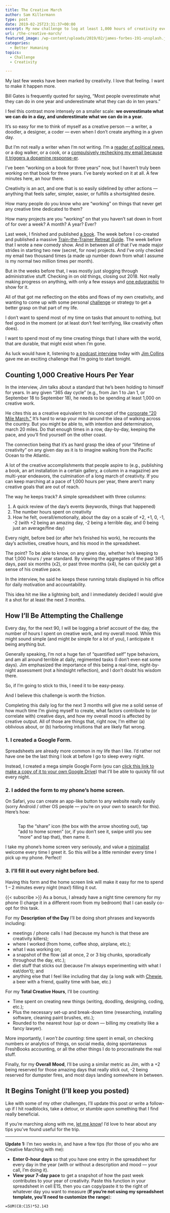 ```yaml
---
title: The Creative March
author: Sam Killermann
type: post
date: 2019-02-25T23:31:37+00:00
excerpt: My new challenge to log at least 1,000 hours of creativity every year.
url: /the-creative-march/
featured_image: /wp-content/uploads/2019/02/james-forbes-191-unsplash.jpg
categories:
  - Better Humaning
topics:
  - Challenge
  - Creativity

---
```

My last few weeks have been marked by creativity. I love that feeling. I want to make it happen more.

Bill Gates is frequently quoted for saying, “Most people overestimate what they can do in one year and underestimate what they can do in ten years.” 

I feel this contrast more intensely on a smaller scale: **we overestimate what we can do in a day, and underestimate what we can do in a year.**

It&#8217;s so easy for me to think of myself as a creative person &#8212; a writer, a doodler, a designer, a coder &#8212; even when I don&#8217;t create anything in a given day.

But I&#8217;m not really a writer when I&#8217;m not writing. I&#8217;m a [reader of political news][1], or a dog walker, or a cook, or a [compulsively rechecking my email because it triggers a dopamine response-er][2]. 

I&#8217;ve been &#8220;working on a book for three years&#8221; now, but I haven&#8217;t truly been _working_ on that book for three years. I&#8217;ve barely worked on it at all. A few minutes here, an hour there.

Creativity is an act, and one that is so easily sidelined by other actions &#8212; anything that feels safer, simpler, easier, or fulfills a shortsighted desire.

How many people do you know who are &#8220;working&#8221; on things that never get any creative time dedicated to them? 

How many projects are you &#8220;working&#8221; on that you haven&#8217;t sat down in front of for over a week? A month? A year? Ever?

Last week, I finished and published [a book][3]. The week before I co-created and published a massive [Train-the-Trainer Retreat Guide][4]. The week before that I wrote a new comedy show. And in between all of that I&#8217;ve made major strides in starting two new (secret, for now) projects. And I&#8217;ve only checked my email two thousand times (a made up number down from what I assume is my normal two million times per month).

But in the weeks before that, I was mostly just slogging through administrative stuff. Checking in on old things, closing out 2018. Not really making progress on anything, with only a few essays and [one edugraphic][5] to show for it.

All of that got me reflecting on the ebbs and flows of my own creativity, and wanting to come up with some personal [challenge][6] or strategy to get a better grasp on that part of my life.

I don&#8217;t want to spend most of my time on tasks that amount to nothing, but feel good in the moment (or at least don&#8217;t feel terrifying, like creativity often does). 

I want to spend most of my time creating things that I share with the world, that are durable, that might exist when I&#8217;m gone.

As luck would have it, listening to [a podcast interview][7] today with [Jim Collins][8] gave me an exciting challenge that I&#8217;m going to start tonight.

<!--more-->

## Counting 1,000 Creative Hours Per Year

In the interview, Jim talks about a standard that he&#8217;s been holding to himself for years. In any given &#8220;365 day cycle&#8221; (e.g., from Jan 1 to Jan 1, or September 18 to September 18), he needs to be spending at least 1,000 on creative work.

He cites this as a creative equivalent to his concept of the [corporate &#8220;20 Mile March.&#8221;][9] It&#8217;s hard to wrap your mind around the idea of walking across the country. But you might be able to, with intention and determination, march 20 miles. Do that enough times in a row, day-by-day, keeping the pace, and you&#8217;ll find yourself on the other coast.

The connection being that it&#8217;s as hard grasp the idea of your &#8220;lifetime of creativity&#8221; on any given day as it is to imagine walking from the Pacific Ocean to the Atlantic. 

A lot of the creative accomplishments that people aspire to (e.g., publishing a book, an art installation in a certain gallery, a column in a magazine) are multi-year endeavors, the culmination of a long march of creativity. If you can keep marching at a pace of 1,000 hours per year, there aren&#8217;t many creative goals that are out of reach.

The way he keeps track? A simple spreadsheet with three columns:

  1. A quick review of the day&#8217;s events (keywords, things that happened)
  2. The number hours spent on creativity
  3. How he felt, overall/emotionally, about the day on a scale of +2, +1, 0, -1, -2 (with +2 being an amazing day, -2 being a terrible day, and 0 being just an average/fine day)

Every night, before bed (or after he&#8217;s finished his work), he recounts the day&#8217;s activities, creative hours, and his mood in the spreadsheet.

The point? To be able to know, on any given day, whether he&#8217;s keeping to that 1,000 hours / year standard. By viewing the aggregates of the past 365 days, past six months (x2), or past three months (x4), he can quickly get a sense of his creative pace.

In the interview, he said he keeps these running totals displayed in his office for daily motivation and accountability.

This idea hit me like a lightning bolt, and I immediately decided I would give it a shot for at least the next 3 months.

## How I&#8217;ll Be Attempting the Challenge

Every day, for the next 90, I will be logging a brief account of the day, the number of hours I spent on creative work, and my overall mood. While this might sound simple (and might _be_ simple for a lot of you), I anticipate it being anything but.

Generally speaking, I&#8217;m not a huge fan of &#8220;quantified self&#8221; type behaviors, and am all around terrible at daily, regimented tasks (I don&#8217;t even eat some days). Jim emphasized the importance of this being a real-time, night-by-night assessment (not a hindsight reflection), and I don&#8217;t doubt his wisdom there. 

So, if I&#8217;m going to stick to this, I need it to be easy-peasy. 

And I believe this challenge is worth the friction.

Completing this daily log for the next 3 months will give me a solid sense of how much time I&#8217;m giving myself to create, what factors contribute to (or correlate with) creative days, and how my overall mood is affected by creative output. All of those are things that, right now, I&#8217;m either (a) oblivious about, or (b) harboring intuitions that are likely flat wrong.

### 1. I created a Google Form.

Spreadsheets are already more common in my life than I like. I&#8217;d rather not have one be the last thing I look at before I go to sleep every night. 

Instead, I created a mega simple Google Form (you can <a rel="noreferrer noopener" aria-label="click this link to make a copy of it to your own Google Drive (opens in a new tab)" href="https://docs.google.com/forms/d/1ze5Rzr5yHKfuot4oQn8Ov7P_d8HaCI7YuQgU91Z6pug/copy" target="_blank">click this link to make a copy of it to your own Google Drive</a>) that I&#8217;ll be able to quickly fill out every night.

### 2. I added the form to my phone&#8217;s home screen.

On Safari, you can create an app-like button to any website really easily (sorry Android / other OS people &#8212; you&#8217;re on your own to search for this). Here&#8217;s how:<figure class="wp-block-image alignwide">

<img data-src="/wp-content/uploads/2019/02/adding-creative-march-form-to-home-screen-1024x585.jpg" alt="" class="wp-image-1329 lazy-load" srcset="/wp-content/uploads/2019/02/adding-creative-march-form-to-home-screen-1024x585.jpg 1024w, /wp-content/uploads/2019/02/adding-creative-march-form-to-home-screen-300x171.jpg 300w, /wp-content/uploads/2019/02/adding-creative-march-form-to-home-screen-768x439.jpg 768w, /wp-content/uploads/2019/02/adding-creative-march-form-to-home-screen.jpg 1400w" sizes="(max-width: 1024px) 100vw, 1024px" /><figcaption>Tap the &#8220;share&#8221; icon (the box with the arrow shooting out), tap &#8220;add to home screen&#8221; (or, if you don&#8217;t see it, swipe until you see &#8220;more&#8221; and tap that), then name it.</figcaption></figure> 

I take my phone&#8217;s home screen very seriously, and value a [minimalist][10] welcome every time I greet it. So this will be a little reminder every time I pick up my phone. Perfect!

### 3. I&#8217;ll fill it out every night before bed.

Having this form and the home screen link will make it easy for me to spend 1 &#8211; 2 minutes every night (max!) filling it out.

{{< subscribe >}}
As a bonus, I already have a night time ceremony for my phone (I charge it in a different room from my bedroom) that I can easily co-opt for this task.

For my **Description of the Day** I&#8217;ll be doing short phrases and keywords including:

  * meetings / phone calls I had (because my hunch is that these are creativity killers);
  * where I worked (from home, coffee shop, airplane, etc.);
  * what I was working on;
  * a snapshot of the flow (all at once, 2 or 3 big chunks, sporadically throughout the day, etc.);
  * diet stuff that sticks out (because I&#8217;m always experimenting with what I eat/don&#8217;t); and
  * anything else that I feel like including that day (a long walk with [Chewie][11], a beer with a friend, quality time with bae, etc.)

For my **Total Creative Hours**, I&#8217;ll be counting:

  * Time spent on creating new things (writing, doodling, designing, coding, etc.);
  * Plus the necessary set-up and break-down time (researching, installing software, cleaning paint brushes, etc.);
  * Rounded to the nearest hour (up or down &#8212; billing my creativity like a fancy lawyer).

More importantly, I _won&#8217;t be counting_: time spent in email, on checking numbers or analytics of things, on social media, doing spontaneous FreshBooks accounting, or all the other things I do to procrastinate the real stuff.

Finally, for my **Overall Mood**, I&#8217;ll be using a similar metric as Jim, with a +2 being reserved for those amazing days that really stick out, -2 being reserved for dumpster fires, and most days landing somewhere in between.

## It Begins Tonight (I&#8217;ll keep you posted)

Like with some of my other challenges, I&#8217;ll update this post or write a follow-up if I hit roadblocks, take a detour, or stumble upon something that I find really beneficial.

If you&#8217;re marching along with me, [let me know][12]! I&#8217;d love to hear about any tips you&#8217;ve found useful for the trip.

***

**Update 1:** I&#8217;m two weeks in, and have a few tips (for those of you who are Creative Marching with me):

  * **Enter 0-hour days** so that you have one entry in the spreadsheet for every day in the year (with or without a description and mood &#8212; your call, I&#8217;m doing it).
  * **View your 7-day pace** to get a snapshot of how the past week contributes to your year of creativity. Paste this function in your spreadsheet in cell E15, then you can copy/paste it to the right of whatever day you want to measure (**If you&#8217;re not using my spreadsheet template, you&#8217;ll need to customize the range**): 
```excel
=SUM(C8:C15)*52.143
```

 [1]: /big-flu-no-news/
 [2]: /numbers-rule-my-life/
 [3]: https://www.itspronouncedmetrosexual.com/2019/02/defining-lgbtq-guide-to-gender-sexuality-terminology/
 [4]: https://thesafezoneproject.com/introducing-safe-zone-train-the-trainer-retreat-guide/
 [5]: https://www.itspronouncedmetrosexual.com/2019/01/introducing-the-social-justice-compass/
 [6]: https://www.samkillermann.com/tag/challenge/
 [7]: https://tim.blog/2019/02/18/jim-collins/
 [8]: https://www.jimcollins.com
 [9]: https://www.jimcollins.com/concepts/twenty-mile-march.html
 [10]: /minimalism-tips/
 [11]: https://www.instagram.com/p/BkgEtu2no8W/
 [12]: /contact/